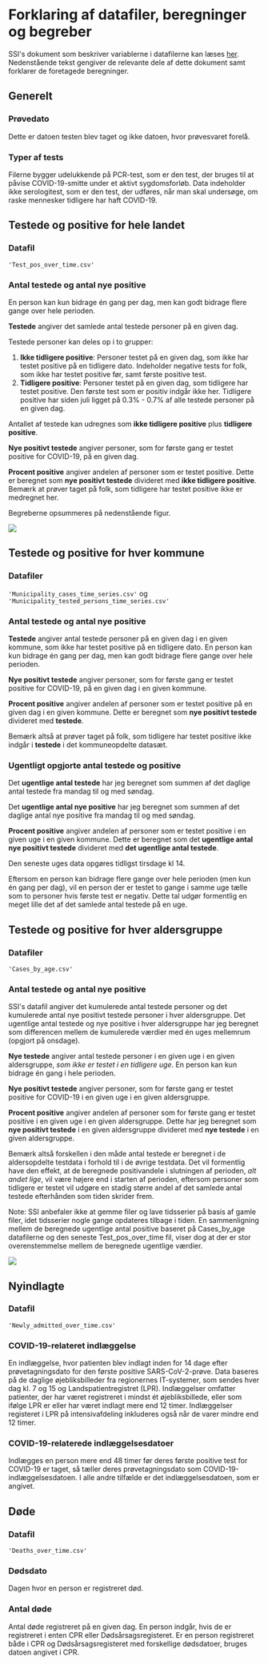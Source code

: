 # Forklaring af datafiler, beregninger og begreber 

SSI's dokument som beskriver variablerne i datafilerne kan læses [her](https://github.com/ktbaek/COVID-19-Danmark/blob/master/data/SSIdata_200911/read_me.txt). Nedenstående tekst gengiver de relevante dele af dette dokument samt forklarer de foretagede beregninger. 

## Generelt

### Prøvedato 
Dette er datoen testen blev taget og ikke datoen, hvor prøvesvaret forelå.

### Typer af tests
Filerne bygger udelukkende på PCR-test, som er den test, der bruges til at påvise COVID-19-smitte under et aktivt sygdomsforløb. Data indeholder ikke serologitest, som er den test, der udføres, når man skal undersøge, om raske mennesker tidligere har haft COVID-19.


## Testede og positive for hele landet

### Datafil
``'Test_pos_over_time.csv'``


### Antal testede og antal nye positive

En person kan kun bidrage én gang per dag, men kan godt bidrage flere gange over hele perioden. 

**Testede** angiver det samlede antal testede personer på en given dag. 

Testede personer kan deles op i to grupper: 
1. **Ikke tidligere positive**: Personer testet på en given dag, som ikke har testet positive på en tidligere dato. Indeholder negative tests for folk, som ikke har testet positive før, samt første positive test.
2. **Tidligere positive**: Personer testet på en given dag, som tidligere har testet positive. Den første test som er positiv indgår ikke her. Tidligere positive har siden juli ligget på 0.3% - 0.7% af alle testede personer på en given dag.  

Antallet af testede kan udregnes som **ikke tidligere positive** plus **tidligere positive**.

**Nye positivt testede** angiver personer, som for første gang er testet positive for COVID-19, på en given dag.

**Procent positive** angiver andelen af personer som er testet positive. Dette er beregnet som **nye positivt testede** divideret med **ikke tidligere positive**. Bemærk at prøver taget på folk, som tidligere har testet positive ikke er medregnet her.

Begreberne opsummeres på nedenstående figur.

![](https://github.com/ktbaek/COVID-19-Danmark/blob/master/figures/Tested_explanation.png) 

## Testede og positive for hver kommune
### Datafiler
``'Municipality_cases_time_series.csv'`` og 
``'Municipality_tested_persons_time_series.csv'``

### Antal testede og antal nye positive

**Testede** angiver antal testede personer på en given dag i en given kommune, som ikke har testet positive på en tidligere dato. En person kan kun bidrage én gang per dag, men kan godt bidrage flere gange over hele perioden.

**Nye positivt testede** angiver personer, som for første gang er testet positive for COVID-19, på en given dag i en given kommune.

**Procent positive** angiver andelen af personer som er testet positive  på en given dag i en given kommune. Dette er beregnet som **nye positivt testede** divideret med **testede**. 

Bemærk altså at prøver taget på folk, som tidligere har testet positive ikke indgår i **testede** i det kommuneopdelte datasæt.

### Ugentligt opgjorte antal testede og positive
Det **ugentlige antal testede** har jeg beregnet som summen af det daglige antal testede fra mandag til og med søndag. 

Det **ugentlige antal nye positive** har jeg beregnet som summen af det daglige antal nye positive fra mandag til og med søndag.

**Procent positive** angiver andelen af personer som er testet positive i en given uge i en given kommune. Dette er beregnet som det **ugentlige antal nye positivt testede** divideret med **det ugentlige antal testede**.

Den seneste uges data opgøres tidligst tirsdage kl 14.

Eftersom en person kan bidrage flere gange over hele perioden (men kun én gang per dag), vil en person der er testet to gange i samme uge tælle som to personer hvis første test er negativ. Dette tal udgør formentlig en meget lille det af det samlede antal testede på en uge. 

## Testede og positive for hver aldersgruppe
### Datafiler
``'Cases_by_age.csv'``

### Antal testede og antal nye positive

SSI's datafil angiver det kumulerede antal testede personer og det kumulerede antal nye positivt testede personer i hver aldersgruppe. Det ugentlige antal testede og nye positive i hver aldersgruppe har jeg beregnet som differencen mellem de kumulerede værdier med én uges mellemrum (opgjort på onsdage).   

**Nye testede** angiver antal testede personer i en given uge i en given aldersgruppe, *som ikke er testet i en tidligere uge*. En person kan kun bidrage én gang i hele perioden.

**Nye positivt testede** angiver personer, som for første gang er testet positive for COVID-19 i en given uge i en given aldersgruppe.

**Procent positive** angiver andelen af personer som for første gang er testet positive i en given uge i en given aldersgruppe. Dette har jeg beregnet som **nye positivt testede** i en given aldersgruppe divideret med **nye testede** i en given aldersgruppe. 

Bemærk altså forskellen i den måde antal testede er beregnet i de aldersopdelte testdata i forhold til i de øvrige testdata. Det vil formentlig have den effekt, at de beregnede positivandele i slutningen af perioden, *alt andet lige*, vil være højere end i starten af perioden, eftersom personer som tidligere er testet vil udgøre en stadig større andel af det samlede antal testede efterhånden som tiden skrider frem. 

Note: SSI anbefaler ikke at gemme filer og lave tidsserier på basis af gamle filer, idet tidsserier nogle gange opdateres tilbage i tiden. En sammenligning mellem de beregnede ugentlige antal positive baseret på Cases_by_age datafilerne og den seneste Test_pos_over_time fil, viser dog at der er stor overenstemmelse mellem de beregnede ugentlige værdier.

![](https://github.com/ktbaek/COVID-19-Danmark/blob/master/figures/dataset_comparison.png)



## Nyindlagte
### Datafil
``'Newly_admitted_over_time.csv'``

### COVID-19-relateret indlæggelse
En indlæggelse, hvor patienten blev indlagt inden for 14 dage efter prøvetagningsdato for den første positive SARS-CoV-2-prøve. Data baseres på de daglige øjebliksbilleder fra regionernes IT-systemer, som sendes hver dag kl. 7 og 15 og Landspatientregistret (LPR). Indlæggelser omfatter patienter, der har været registreret i mindst ét øjebliksbillede, eller som ifølge LPR er eller har været indlagt mere end 12 timer. Indlæggelser registeret i LPR på intensivafdeling inkluderes også når de varer mindre end 12 timer.

### COVID-19-relaterede indlæggelsesdatoer
Indlægges en person mere end 48 timer før deres første positive test for COVID-19 er taget, så tæller deres prøvetagningsdato som COVID-19-indlæggelsesdatoen. I alle andre tilfælde er det indlæggelsesdatoen, som er angivet.

## Døde

### Datafil
``'Deaths_over_time.csv'``

### Dødsdato
Dagen hvor en person er registreret død.

### Antal døde
Antal døde registreret på en given dag. En person indgår, hvis de er registreret i enten CPR eller Dødsårsagsregisteret. Er en person registreret både i CPR og Dødsårsagsregisteret med forskellige dødsdatoer, bruges datoen angivet i CPR.















